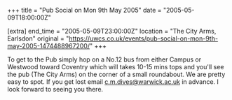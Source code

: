 +++
title = "Pub Social on Mon 9th May 2005"
date = "2005-05-09T18:00:00Z"

[extra]
end_time = "2005-05-09T23:00:00Z"
location = "The City Arms, Earlsdon"
original = "https://uwcs.co.uk/events/pub-social-on-mon-9th-may-2005-1474488967200/"
+++

To get to the Pub simply hop on a No.12 bus from either Campus or Westwood toward Coventry which will takes 10-15 mins tops and you'll see the pub (The City Arms) on the corner of a small roundabout. We are pretty easy to spot. If you get lost email c.m.dives@warwick.ac.uk in advance. I look forward to seeing you there.

